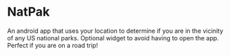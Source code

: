 # NatPak
An android app that uses your location to determine if you are in the vicinity of any US national parks. Optional widget to avoid having to open the app. Perfect if you are on a road trip!
